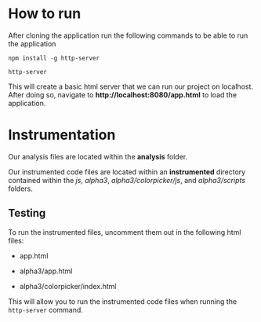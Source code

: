 # How to run

After cloning the application run the following commands to be able to run the application

```
npm install -g http-server

http-server
```

This will create a basic html server that we can run our project on localhost. After doing so, navigate to __http://localhost:8080/app.html__ to load the application.

# Instrumentation

Our analysis files are located within the **analysis** folder.

Our instrumented code files are located within an **instrumented** directory contained within the _js_, _alpha3_, _alpha3/colorpicker/js_, and  _alpha3/scripts_ folders.

## Testing

To run the instrumented files, uncomment them out in the following html files:

* app.html

* alpha3/app.html

* alpha3/colorpicker/index.html

This will allow you to run the instrumented code files when running the `http-server` command.